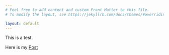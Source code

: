 ```yaml
---
# Feel free to add content and custom Front Matter to this file.
# To modify the layout, see https://jekyllrb.com/docs/themes/#overriding-theme-defaults

layout: default 
---
```


This is a test.

Here is my [Post](syfer09.github.io/test)

